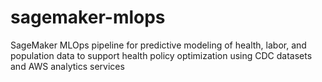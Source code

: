 # sagemaker-mlops
SageMaker MLOps pipeline for predictive modeling of health, labor, and population data to support health policy optimization using CDC datasets and AWS analytics services

